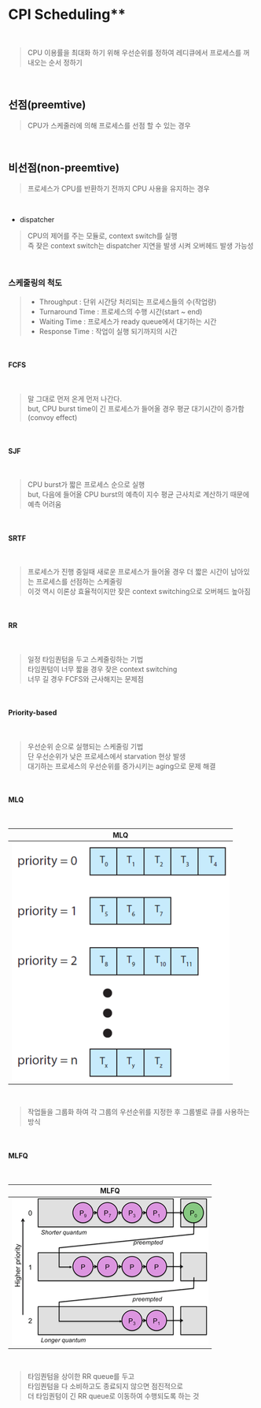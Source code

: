# CPI Scheduling\*\*

</br>

> CPU 이용률을 최대화 하기 위해 우선순위를 정하여 레디큐에서 프로세스를 꺼내오는 순서 정하기

</br>

## 선점(preemtive)

> CPU가 스케줄러에 의해 프로세스를 선점 할 수 있는 경우

</br>

## 비선점(non-preemtive)

> 프로세스가 CPU를 반환하기 전까지 CPU 사용을 유지하는 경우

</br>

- dispatcher

> CPU의 제어를 주는 모듈로, context switch를 실행  
> 즉 잦은 context switch는 dispatcher 지연을 발생 시켜 오버헤드 발생 가능성

</br>

### **스케줄링의 척도**

> - Throughput : 단위 시간당 처리되는 프로세스들의 수(작업량)
> - Turnaround Time : 프로세스의 수행 시간(start ~ end)
> - Waiting Time : 프로세스가 ready queue에서 대기하는 시간
> - Response Time : 작업이 실행 되기까지의 시간

</br>

#### **FCFS**

</br>

> 말 그대로 먼저 온게 먼저 나간다.  
> but, CPU burst time이 긴 프로세스가 들어올 경우 평균 대기시간이 증가함(convoy effect)

</br>

#### **SJF**

</br>

> CPU burst가 짧은 프로세스 순으로 실행  
> but, 다음에 들어올 CPU burst의 예측이 지수 평균 근사치로 계산하기 때문에 예측 어려움

</br>

#### **SRTF**

</br>

> 프로세스가 진행 중일때 새로운 프로세스가 들어올 경우 더 짧은 시간이 남아있는 프로세스를 선점하는 스케줄링  
> 이것 역시 이론상 효율적이지만 잦은 context switching으로 오버헤드 높아짐

</br>

#### **RR**

</br>

> 일정 타임퀀텀을 두고 스케줄링하는 기법  
> 타임퀀텀이 너무 짧을 경우 잦은 context switching  
> 너무 길 경우 FCFS와 근사해지는 문제점

</br>

#### **Priority-based**

</br>

> 우선순위 순으로 실행되는 스케줄링 기법  
> 단 우선순위가 낮은 프로세스에서 starvation 현상 발생  
> 대기하는 프로세스의 우선순위를 증가시키는 aging으로 문제 해결

</br>

#### **MLQ**

</br>

|             MLQ              |
| :--------------------------: |
| ![mlq img](./../res/mlq.png) |

</br>

> 작업들을 그룹화 하여 각 그룹의 우선순위를 지정한 후 그룹별로 큐를 사용하는 방식

</br>

#### **MLFQ**

</br>

|              MLFQ              |
| :----------------------------: |
| ![mlfq img](./../res/mlfq.png) |

</br>

> 타임퀀텀을 상이한 RR queue를 두고  
> 타임퀀텀을 다 소비하고도 종료되지 않으면 점진적으로  
> 더 타임퀀텀이 긴 RR queue로 이동하여 수행되도록 하는 것

</br>
</br>
</br>
